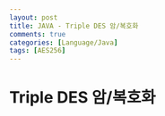 ```yaml
---
layout: post
title: JAVA - Triple DES 암/복호화
comments: true
categories: [Language/Java]
tags: [AES256]
---
```


# Triple DES 암/복호화


